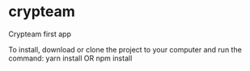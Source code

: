 # crypteam
Crypteam first app

To install, download or clone the project to your computer and run the command:
yarn install OR npm install
